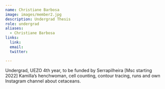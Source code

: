 ```yaml
---
name: Christiane Barbosa
image: images/member2.jpg
description: Undergrad Thesis
role: undergrad
aliases:
  - Christiane Barbosa
links:
  link: 
  email: 
  twitter: 

---
```


Undergrad, UEZO 4th year, to be funded by Serrapilheira [Msc starting 2022]
Kamilla’s henchwoman, cell counting, contour tracing, runs and own Instagram channel about cetaceans.
